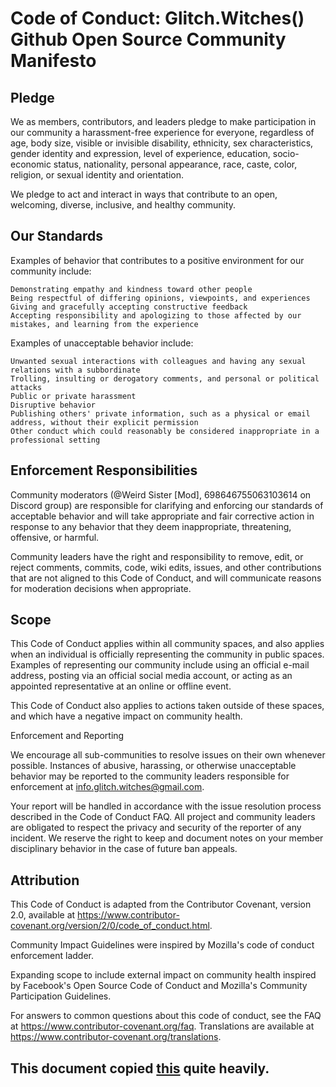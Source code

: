 # Code of Conduct: Glitch.Witches() Github Open Source Community Manifesto

## Pledge

We as members, contributors, and leaders pledge to make participation in our community a harassment-free experience for everyone, regardless of age, body size, visible or invisible disability, ethnicity, sex characteristics, gender identity and expression, level of experience, education, socio-economic status, nationality, personal appearance, race, caste, color, religion, or sexual identity and orientation.

We pledge to act and interact in ways that contribute to an open, welcoming, diverse, inclusive, and healthy community.

## Our Standards

Examples of behavior that contributes to a positive environment for our community include:

    Demonstrating empathy and kindness toward other people
    Being respectful of differing opinions, viewpoints, and experiences
    Giving and gracefully accepting constructive feedback
    Accepting responsibility and apologizing to those affected by our mistakes, and learning from the experience

Examples of unacceptable behavior include:

    Unwanted sexual interactions with colleagues and having any sexual relations with a subbordinate
    Trolling, insulting or derogatory comments, and personal or political attacks
    Public or private harassment
    Disruptive behavior
    Publishing others' private information, such as a physical or email address, without their explicit permission
    Other conduct which could reasonably be considered inappropriate in a professional setting


## Enforcement Responsibilities

Community moderators (@Weird Sister [Mod], 698646755063103614 on Discord group) are responsible for clarifying and enforcing our standards of acceptable behavior and will take appropriate and fair corrective action in response to any behavior that they deem inappropriate, threatening, offensive, or harmful.

Community leaders have the right and responsibility to remove, edit, or reject comments, commits, code, wiki edits, issues, and other contributions that are not aligned to this Code of Conduct, and will communicate reasons for moderation decisions when appropriate.

## Scope

This Code of Conduct applies within all community spaces, and also applies when an individual is officially representing the community in public spaces. Examples of representing our community include using an official e-mail address, posting via an official social media account, or acting as an appointed representative at an online or offline event.

This Code of Conduct also applies to actions taken outside of these spaces, and which have a negative impact on community health.


Enforcement and Reporting

We encourage all sub-communities to resolve issues on their own whenever possible. Instances of abusive, harassing, or otherwise unacceptable behavior may be reported to the community leaders responsible for enforcement at info.glitch.witches@gmail.com.

Your report will be handled in accordance with the issue resolution process described in the Code of Conduct FAQ. All project and community leaders are obligated to respect the privacy and security of the reporter of any incident. We reserve the right to keep and document notes on your member disciplinary behavior in the case of future ban appeals.

## Attribution

This Code of Conduct is adapted from the Contributor Covenant, version 2.0, available at https://www.contributor-covenant.org/version/2/0/code_of_conduct.html.

Community Impact Guidelines were inspired by Mozilla's code of conduct enforcement ladder.

Expanding scope to include external impact on community health inspired by Facebook's Open Source Code of Conduct and Mozilla's Community Participation Guidelines.

For answers to common questions about this code of conduct, see the FAQ at https://www.contributor-covenant.org/faq. Translations are available at https://www.contributor-covenant.org/translations.

## This document copied [this](https://opensource.microsoft.com/codeofconduct/) quite heavily.